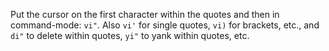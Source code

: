 Put the cursor on the first character within the quotes and then in
command-mode: `vi"`. Also `vi'` for single quotes, `vi)` for brackets, etc.,
and `di"` to delete within quotes, `yi"` to yank within quotes, etc.
